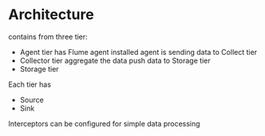 # Architecture
contains from three tier:
* Agent tier has Flume agent installed
agent is sending data to Collect tier
* Collector tier 
aggregate the data push data to Storage tier
* Storage tier

Each tier has 
* Source
* Sink

Interceptors can be configured for simple data processing